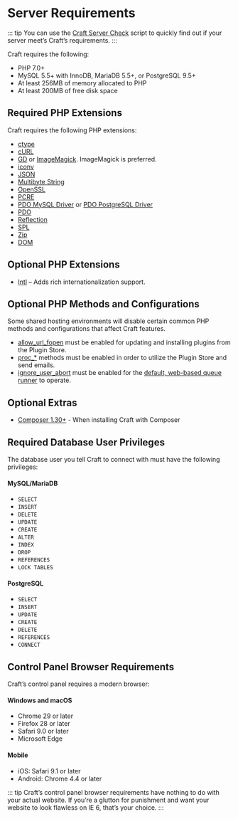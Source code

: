 # Server Requirements

::: tip
You can use the [Craft Server Check](https://github.com/craftcms/server-check) script to quickly find out if your server meet’s Craft’s requirements.
:::

Craft requires the following:

* PHP 7.0+
* MySQL 5.5+ with InnoDB, MariaDB 5.5+, or PostgreSQL 9.5+
* At least 256MB of memory allocated to PHP
* At least 200MB of free disk space

## Required PHP Extensions

Craft requires the following PHP extensions:

* [ctype](https://secure.php.net/manual/en/book.ctype.php)
* [cURL](http://php.net/manual/en/book.curl.php)
* [GD](http://php.net/manual/en/book.image.php) or [ImageMagick](http://php.net/manual/en/book.imagick.php). ImageMagick is preferred.
* [iconv](http://php.net/manual/en/book.iconv.php)
* [JSON](http://php.net/manual/en/book.json.php)
* [Multibyte String](http://php.net/manual/en/book.mbstring.php)
* [OpenSSL](http://php.net/manual/en/book.openssl.php)
* [PCRE](http://php.net/manual/en/book.pcre.php)
* [PDO MySQL Driver](http://php.net/manual/en/ref.pdo-mysql.php) or [PDO PostgreSQL Driver](http://php.net/manual/en/ref.pdo-pgsql.php)
* [PDO](http://php.net/manual/en/book.pdo.php)
* [Reflection](http://php.net/manual/en/class.reflectionextension.php)
* [SPL](http://php.net/manual/en/book.spl.php)
* [Zip](http://php.net/manual/en/book.zip.php)
* [DOM](http://php.net/manual/en/book.dom.php)

## Optional PHP Extensions

* [Intl](http://php.net/manual/en/book.intl.php) – Adds rich internationalization support.

## Optional PHP Methods and Configurations

Some shared hosting environments will disable certain common PHP methods and configurations that affect Craft features.

- [allow_url_fopen](http://php.net/manual/en/filesystem.configuration.php#ini.allow-url-fopen) must be enabled for updating and installing plugins from the Plugin Store.
- [proc_*](http://php.net/manual/en/ref.exec.php) methods must be enabled in order to utilize the Plugin Store and send emails.
- [ignore_user_abort](https://www.php.net/manual/en/function.ignore-user-abort.php) must be enabled for the [default, web-based queue runner](config:runQueueAutomatically) to operate.

## Optional Extras

* [Composer 1.30+](https://docs.craftcms.com/v3/installation.html#downloading-with-composer) - When installing Craft with Composer

## Required Database User Privileges

The database user you tell Craft to connect with must have the following privileges:

#### MySQL/MariaDB

* `SELECT`
* `INSERT`
* `DELETE`
* `UPDATE`
* `CREATE`
* `ALTER`
* `INDEX`
* `DROP`
* `REFERENCES`
* `LOCK TABLES`

#### PostgreSQL

* `SELECT`
* `INSERT`
* `UPDATE`
* `CREATE`
* `DELETE`
* `REFERENCES`
* `CONNECT`

## Control Panel Browser Requirements

Craft’s control panel requires a modern browser:

#### Windows and macOS

* Chrome 29 or later
* Firefox 28 or later
* Safari 9.0 or later
* Microsoft Edge

#### Mobile

* iOS: Safari 9.1 or later
* Android: Chrome 4.4 or later

::: tip
Craft’s control panel browser requirements have nothing to do with your actual website. If you’re a glutton for punishment and want your website to look flawless on IE 6, that’s your choice.
:::
